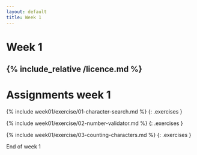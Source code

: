 ```yaml
---
layout: default
title: Week 1
---
```

# Week 1
{% include_relative /licence.md %}
---

# Assignments week 1

{% include week01/exercise/01-character-search.md %}
{: .exercises }

{% include week01/exercise/02-number-validator.md %}
{: .exercises }

{% include week01/exercise/03-counting-characters.md %}
{: .exercises }

End of week 1